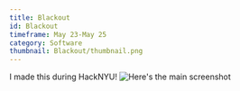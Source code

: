 ```yaml
---
title: Blackout
id: Blackout
timeframe: May 23-May 25
category: Software
thumbnail: Blackout/thumbnail.png
---
```


I made this during HackNYU!
![Here's the main screenshot](http://{{site.url}}/res/img/ventures/Blackout/main.png)